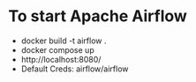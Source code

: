 # To start Apache Airflow
- docker build -t airflow .
- docker compose up
- http://localhost:8080/
- Default Creds: airflow/airflow